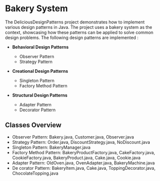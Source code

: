 # Bakery System

The DeliciousDesignPatterns project demonstrates how to implement various design patterns in Java. The project uses a bakery system as the context, showcasing how these patterns can be applied to solve common design problems. The following design patterns are implemented :


- **Behavioral Design Patterns**
  - Observer Pattern
  - Strategy Pattern

- **Creational Design Patterns**
  - Singleton Pattern
  - Factory Method Pattern

- **Structural Design Patterns**
  - Adapter Pattern
  - Decorator Pattern

## Classes Overview

- Observer Pattern: Bakery.java, Customer.java, Observer.java
- Strategy Pattern: Order.java, DiscountStrategy.java, NoDiscount.java
- Singleton Pattern: BakeryManager.java
- Factory Method Pattern: BakeryProductFactory.java, CakeFactory.java, CookieFactory.java, BakeryProduct.java, Cake.java, Cookie.java
- Adapter Pattern: OldOven.java, OvenAdapter.java, BakeryMachine.java
- De corator Pattern: BakeryItem.java, Cake.java, ToppingDecorator.java, ChocolateTopping.java


